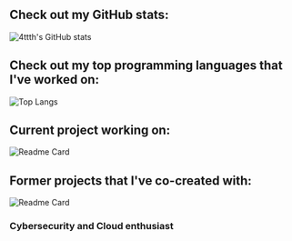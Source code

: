 ## Check out my GitHub stats:
![4ttth's GitHub stats](https://github-readme-stats.vercel.app/api?username=4ttth&show_icons=true&theme=synthwave)

## Check out my top programming languages that I've worked on:
![Top Langs](https://github-readme-stats.vercel.app/api/top-langs/?username=anuraghazra&layout=compact&theme=synthwave)

## Current project working on:
![Readme Card](https://github-readme-stats.vercel.app/api/pin/?username=GH-Prince-Laxamana&repo=cybcon25-registration&theme=synthwave)

## Former projects that I've co-created with:
![Readme Card](https://github-readme-stats.vercel.app/api/pin/?username=4ttth&repo=abyss&theme=synthwave)

### Cybersecurity and Cloud enthusiast
<!--
**4ttth/4ttth** is a ✨ _special_ ✨ repository because its `README.md` (this file) appears on your GitHub profile.

Here are some ideas to get you started:

- 🔭 I’m currently working on ...
- 🌱 I’m currently learning ...
- 👯 I’m looking to collaborate on ...
- 🤔 I’m looking for help with ...
- 💬 Ask me about ...
- 📫 How to reach me: ...
- 😄 Pronouns: ...
- ⚡ Fun fact: ...
-->
